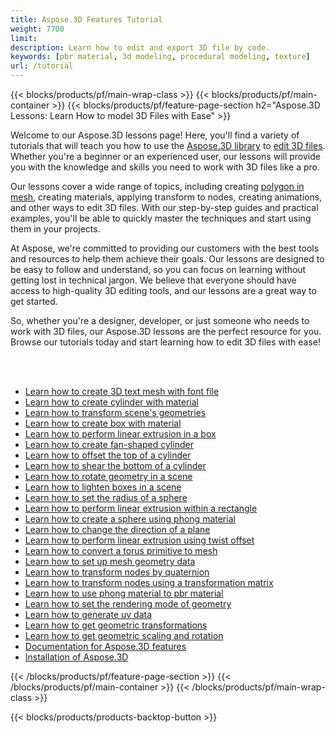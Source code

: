 ```yaml
---
title: Aspose.3D Features Tutorial
weight: 7700
limit: 
description: Learn how to edit and export 3D file by code.
keywords: [pbr material, 3d modeling, procedural modeling, texture]
url: /tutorial
---
```


{{< blocks/products/pf/main-wrap-class >}}
{{< blocks/products/pf/main-container >}}
{{< blocks/products/pf/feature-page-section h2="Aspose.3D Lessons: Learn How to model 3D Files with Ease" >}}

<p>
Welcome to our Aspose.3D lessons page! Here, you'll find a variety of tutorials that will teach you how to use the <a href="https://www.nuget.org/packages/Aspose.3D">Aspose.3D library</a> to <a href="https://products.aspose.app/3d/editor/">edit 3D files</a>. Whether you're a beginner or an experienced user, our lessons will provide you with the knowledge and skills you need to work with 3D files like a pro.</p>
<p>
Our lessons cover a wide range of topics, including creating <a href="https://docs.aspose.com/3d/net/create-polygon-in-mesh/">polygon in mesh</a>, creating materials, applying transform to nodes, creating animations, and other ways to edit 3D files. With our step-by-step guides and practical examples, you'll be able to quickly master the techniques and start using them in your projects.</p>
<p>
At Aspose, we're committed to providing our customers with the best tools and resources to help them achieve their goals. Our lessons are designed to be easy to follow and understand, so you can focus on learning without getting lost in technical jargon. We believe that everyone should have access to high-quality 3D editing tools, and our lessons are a great way to get started.</p>
<p>
So, whether you're a designer, developer, or just someone who needs to work with 3D files, our Aspose.3D lessons are the perfect resource for you. Browse our tutorials today and start learning how to edit 3D files with ease!</p>

<br />
<br />

<div class="code-sample">
    <ul class="link-list">
        <li class="link-item"><a href="create-3d-text-mesh">Learn how to create 3D text mesh with font file</a></li>
        <li class="link-item"><a href="create-cylinder-with-material">Learn how to create cylinder with material</a></li>
        <li class="link-item"><a href="transform-scene-geometries">Learn how to transform scene's geometries</a></li>
        <li class="link-item"><a href="create-box-with-material">Learn how to create box with material</a></li>
        <li class="link-item"><a href="perform-linear-extrusion-box">Learn how to perform linear extrusion in a box</a></li>
        <li class="link-item"><a href="create-fan-shaped-cylinder">Learn how to create fan-shaped cylinder</a></li>
        <li class="link-item"><a href="offset-top-cylinder">Learn how to offset the top of a cylinder</a></li>
        <li class="link-item"><a href="shear-bottom-cylinder">Learn how to shear the bottom of a cylinder</a></li>
        <li class="link-item"><a href="rotate-geometry-scene">Learn how to rotate geometry in a scene</a></li>
        <li class="link-item"><a href="lighten-box-scene">Learn how to lighten boxes in a scene</a></li>
         <li class="link-item"><a href="set-radius-sphere">Learn how to set the radius of a sphere</a></li>
        <li class="link-item"><a href="perform-linear-extrusion-within-rectangle">Learn how to perform linear extrusion within a rectangle</a></li>
        <li class="link-item"><a href="create-sphere-material">Learn how to create a sphere using phong material</a></li>
        <li class="link-item"><a href="change-direction-plane">Learn how to change the direction of a plane</a></li>
       <li class="link-item"><a href="perform-linear-extrusion-twist-offset">Learn how to perform linear extrusion using twist offset</a></li>
       <li class="link-item"><a href="convert-torus-primitive-mesh">Learn how to convert a torus primitive to mesh</a></li>
       <li class="link-item"><a href="set-up-mesh-geometry-data">Learn how to set up mesh geometry data</a></li>
       <li class="link-item"><a href="transform-nodes-quaternion">Learn how to transform nodes by quaternion</a></li>     
       <li class="link-item"><a href="transform-nodes-transformation-matrix">Learn how to transform nodes using a transformation matrix</a></li>
       <li class="link-item"><a href="use-phong-material-to-pbr-material">Learn how to use phong material to pbr material</a></li>
       <li class="link-item"><a href="set-rendering-mode-geometry">Learn how to set the rendering mode of geometry</a></li>
       <li class="link-item"><a href="generate-uv-data">Learn how to generate uv data</a></li>
       <li class="link-item"><a href="get-geometric-transformations">Learn how to get geometric transformations</a></li> 
       <li class="link-item"><a href="get-geometric-scaling-rotation">Learn how to get geometric scaling and rotation</a></li>
       <li class="link-item"><a href="https://docs.aspose.com/3d/net/features/">Documentation for Aspose.3D features</a></li>
        <li class="link-item"><a href="https://docs.aspose.com/3d/net/installation/">Installation of Aspose.3D</a></li>
    </ul>
</div>



{{< /blocks/products/pf/feature-page-section >}}
{{< /blocks/products/pf/main-container >}}
{{< /blocks/products/pf/main-wrap-class >}}

{{< blocks/products/products-backtop-button >}}
